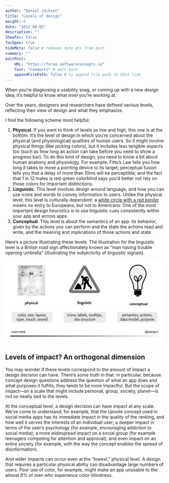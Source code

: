 ```yaml
---
author: "Daniel Jackson"
title: "Levels of design"
weight: 6
date: "2022-08-02"
description: ""
ShowToc: false
TocOpen: true
hideMeta: false # removes date etc from post
summary: ""
editPost:
    URL: "https://forum.softwareconcepts.io"
    Text: "Comments" # edit text
    appendFilePath: false # to append file path to Edit link
---
```


When you’re diagnosing a usability snag, or coming up with a new design idea, it’s helpful to know what _level_ you’re working at.

Over the years, designers and researchers have defined various levels, reflecting their view of design and what they emphasize.

I find the following scheme most helpful:
1. **Physical**. If you want to think of levels as low and high, this one is at the bottom. It’s the level of design in which you’re concerned about the physical (and physiological) qualities of human users. So it might involve physical things (like picking colors), but it includes less tangible aspects too (such as how long an action can take before you need to show a progress bar).  To do this kind of design, you need to know a bit about human anatomy and physiology. For example, Fitts’s Law tells you how long it takes to move a pointing device to its target; perceptual fusion tells you that a delay of more than 10ms will be perceptible; and the fact that 1 in 12 males is red-green colorblind says you’d better not rely on those colors for important distinctions.
2. **Linguistic**. This level involves design around language, and how you can use icons and words to convey information to users. Unlike the physical level, this level is culturally dependent: a [white circle with a red border](https://en.wikipedia.org/wiki/Prohibitory_traffic_sign) means no entry to Europeans, but not to Americans. One of the most important design heuristics is to use linguistic cues consistently within your app and across apps.
3. **Conceptual**. This level is about the semantics of an app: its behavior, given by the actions you can perform and the state the actions read and write, and the meaning and implications of those actions and state.

Here’s a picture illustrating these levels. The illustration for the linguistic level is a British road sign affectionately known as “man having trouble opening umbrella” (illustrating the subjectivity of linguistic signals).

![](design-levels.jpg)

## Levels of impact? An orthogonal dimension

You may wonder if these levels correspond to the amount of impact a design decision can have. There’s some truth in that: in particular, because concept design questions address the question of what an app does and what purposes it fulfills, they tends to be more impactful. But the scope of impact—on a scale that might include personal, group, society, planet—is not so neatly tied to the levels.

At the conceptual level, a design decision can have impact at any scale. We’ve come to understand, for example, that the *Upvote* concept used in social media apps has its immediate impact in the quality of the ranking, and how well it serves the interests of an individual user; a deeper impact in terms of the user’s psychology (for example, encouraging addiction to social media); a more widespread impact on a social group (for example teenagers competing for attention and approval); and even impact on an entire society (for example, with the way the concept enables the spread of disinformation).

And wider impacts can occur even at the “lowest,” physical level. A design that requires a particular physical ability can disadvantage large numbers of users. Poor use of color, for example, might make an app unusable to the almost 8% of men who experience color-blindness.
